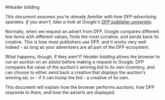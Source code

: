 #Header bidding

_This document assumes you're already familiar with how DFP advertising operates. If you aren't, take a look at Google's [DFP publisher university](http://g.co/PublisherU)._

Normally, when we request an advert from DFP, Google compares different line items with different values, finds the most lucrative, and sends back its creative. This is how most publishers use DFP,
and it works very well indeed - as long as your advertisers are all part of the DFP ecosystem.

What happens, though, if they aren't? _Header bidding_ allows the _browser_ to run an auction on an adslot before making a request to Google. DFP compares the value of the auction's winning bid to
its own inventory, and can choose to either send back a creative that displays the auction's winning ad, or - if it can trump the bid - a creative of its own.

This document will explain how the browser performs auctions, how DFP responds to them, and how the adverts are displayed.
